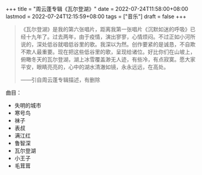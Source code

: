 +++
title = "周云蓬专辑《瓦尔登湖》"
date = 2022-07-24T11:58:00+08:00
lastmod = 2022-07-24T12:15:59+08:00
tags = ["音乐"]
draft = false
+++

> 《瓦尔登湖》是我的第六张唱片，距离我第一张唱片《沉默如迷的呼吸》已经十九年了。过去两年，由于疫情，演出寥寥，心情烦闷。不过正如小河所说的，深处低谷就唱低谷里的歌。我深以为然。创作要紧的是诚恳，不自欺不欺人最重要。现在把这些低谷里的歌，呈现给诸位。好比你们在山坡上，俯瞰冬天的瓦尔登湖，湖上冰雪覆盖渺无人迹，有些冷，有点寂寞。愿大家平安，眼睛亮亮的，心中的湖水清澈如镜，永永远远，在高处。
>
> ——引自周云蓬专辑描述，有删除

曲目：

- 失明的城市
- 寒号鸟
- 袜子
- 表叔
- 满江红
- 鲁智深
- 瓦尔登湖
- 小王子
- 毛茸茸
